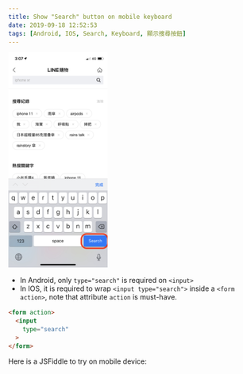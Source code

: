 ```yaml
---
title: Show "Search" button on mobile keyboard
date: 2019-09-18 12:52:53
tags: [Android, IOS, Search, Keyboard, 顯示搜尋按鈕]
---
```


<img style="width:200px" src="/2019/09/18/Show-Search-on-mobile-devices-keyboard/search_button.jpeg">

- In Android, only `type="search"` is required on `<input>`
- In IOS, it is required to wrap `<input type="search">` inside a `<form action>`, note that attribute `action` is must-have.

```html
<form action>
  <input
    type="search"
  >
</form>
```

Here is a JSFiddle to try on mobile device:
<script async src="//jsfiddle.net/asing1001/70vhab4e/20/embed/result,html/dark/"></script>

